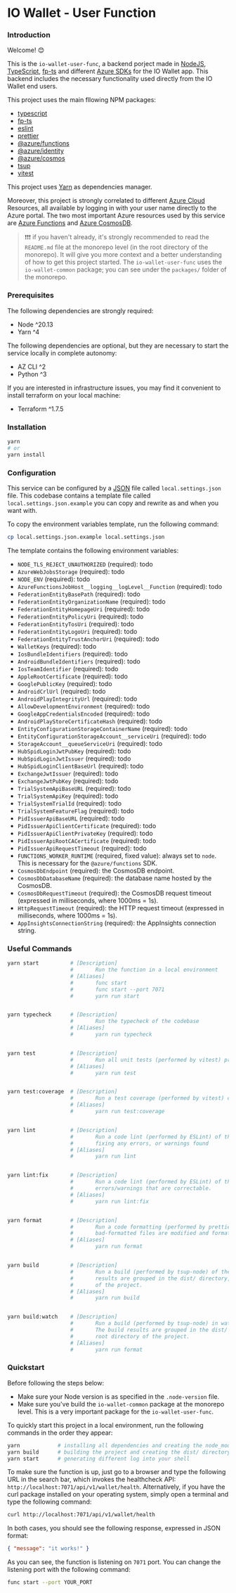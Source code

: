 # IO Wallet - User Function

### Introduction

Welcome! 😊

This is the `io-wallet-user-func`, a backend porject made in [NodeJS](https://nodejs.org/), [TypeScript](https://www.typescriptlang.org/), [fp-ts](https://gcanti.github.io/fp-ts/) and different [Azure SDKs](https://azure.github.io/azure-sdk/#javascript) for the IO Wallet app. This backend includes the necessary functionality used directly from the IO Wallet end users.

This project uses the main fllowing NPM packages:

- [typescript](https://classic.yarnpkg.com/en/package/typescript)
- [fp-ts](https://classic.yarnpkg.com/en/package/fp-ts)
- [eslint](https://classic.yarnpkg.com/en/package/eslint)
- [prettier](https://classic.yarnpkg.com/en/package/prettier)
- [@azure/functions](https://classic.yarnpkg.com/en/package/@azure/functions)
- [@azure/identity](https://classic.yarnpkg.com/en/package/@azure/identity)
- [@azure/cosmos](https://classic.yarnpkg.com/en/package/@azure/cosmos)
- [tsup](https://classic.yarnpkg.com/en/package/tsup)
- [vitest](https://classic.yarnpkg.com/en/package/vitest)

This project uses [Yarn](https://classic.yarnpkg.com/) as dependencies manager.

Moreover, this project is strongly correlated to different [Azure Cloud](https://learn.microsoft.com/en-us/azure/?product=popular) Resources, all available by logging in with your user name directly to the Azure portal. The two most important Azure resources used by this service are [Azure Functions](https://learn.microsoft.com/en-us/azure/azure-functions/) and [Azure CosmosDB](https://learn.microsoft.com/en-us/azure/cosmos-db/).

> ❗❗❗ if you haven't already, it's strongly recommended to read the `README.md` file at the monorepo level (in the root directory of the monorepo). It will give you more context and a better understanding of how to get this project started. The `io-wallet-user-func` uses the `io-wallet-common` package; you can see under the `packages/` folder of the monorepo.

### Prerequisites

The following dependencies are strongly required:

- Node ^20.13
- Yarn ^4

The following dependencies are optional, but they are necessary to start the service locally in complete autonomy:

- AZ CLI ^2
- Python ^3

If you are interested in infrastructure issues, you may find it convenient to install terraform on your local machine:

- Terraform ^1.7.5

### Installation

```bash
yarn
# or
yarn install
```

### Configuration

This service can be configured by a [JSON](https://www.json.org/json-en.html) file called `local.settings.json` file. This codebase contains a template file called `local.settings.json.example` you can copy and rewrite as and when you want with.

To copy the environment variables template, run the following command:

```bash
cp local.settings.json.example local.settings.json
```

The template contains the following environment variables:

- `NODE_TLS_REJECT_UNAUTHORIZED` (required): todo
- `AzureWebJobsStorage` (required): todo
- `NODE_ENV` (required): todo
- `AzureFunctionsJobHost__logging__logLevel__Function` (required): todo
- `FederationEntityBasePath` (required): todo
- `FederationEntityOrganizationName` (required): todo
- `FederationEntityHomepageUri` (required): todo
- `FederationEntityPolicyUri` (required): todo
- `FederationEntityTosUri` (required): todo
- `FederationEntityLogoUri` (required): todo
- `FederationEntityTrustAnchorUri` (required): todo
- `WalletKeys` (required): todo
- `IosBundleIdentifiers` (required): todo
- `AndroidBundleIdentifiers` (required): todo
- `IosTeamIdentifier` (required): todo
- `AppleRootCertificate` (required): todo
- `GooglePublicKey` (required): todo
- `AndroidCrlUrl` (required): todo
- `AndroidPlayIntegrityUrl` (required): todo
- `AllowDevelopmentEnvironment` (required): todo
- `GoogleAppCredentialsEncoded` (required): todo
- `AndroidPlayStoreCertificateHash` (required): todo
- `EntityConfigurationStorageContainerName` (required): todo
- `EntityConfigurationStorageAccount__serviceUri` (required): todo
- `StorageAccount__queueServiceUri` (required): todo
- `HubSpidLoginJwtPubKey` (required): todo
- `HubSpidLoginJwtIssuer` (required): todo
- `HubSpidLoginClientBaseUrl` (required): todo
- `ExchangeJwtIssuer` (required): todo
- `ExchangeJwtPubKey` (required): todo
- `TrialSystemApiBaseURL` (required): todo
- `TrialSystemApiKey` (required): todo
- `TrialSystemTrialId` (required): todo
- `TrialSystemFeatureFlag` (required): todo
- `PidIssuerApiBaseURL` (required): todo
- `PidIssuerApiClientCertificate` (required): todo
- `PidIssuerApiClientPrivateKey` (required): todo
- `PidIssuerApiRootCACertificate` (required): todo
- `PidIssuerApiRequestTimeout` (required): todo
- `FUNCTIONS_WORKER_RUNTIME` (required, fixed value): always set to `node`. This is necessary for the `@azure/functions` SDK.
- `CosmosDbEndpoint` (required): the CosmosDB endpoint.
- `CosmosDbDatabaseName` (required): the database name hosted by the CosmosDB.
- `CosmosDbRequestTimeout` (required): the CosmosDB request timeout (expressed in milliseconds, where 1000ms = 1s).
- `HttpRequestTimeout` (required): the HTTP request timeout (expressed in milliseconds, where 1000ms = 1s).
- `AppInsightsConnectionString` (required): the AppInsights connection string.

### Useful Commands

```bash
yarn start          # [Description]
                    #       Run the function in a local environment
                    # [Aliases]
                    #       func start
                    #       func start --port 7071
                    #       yarn run start


yarn typecheck      # [Description]
                    #       Run the typecheck of the codebase
                    # [Aliases]
                    #       yarn run typecheck


yarn test           # [Description]
                    #       Run all unit tests (performed by vitest) present in the codebase
                    # [Aliases]
                    #       yarn run test


yarn test:coverage  # [Description]
                    #       Run a test coverage (performed by vitest) of the codebases
                    # [Aliases]
                    #       yarn run test:coverage


yarn lint           # [Description]
                    #       Run a code lint (performed by ESLint) of the codebases, but without
                    #       fixing any errors, or warnings found
                    # [Aliases]
                    #       yarn run lint


yarn lint:fix       # [Description]
                    #       Run a code lint (performed by ESLint) of the codebases, trying to fix any
                    #       errors/warnings that are correctable.
                    # [Aliases]
                    #       yarn run lint:fix


yarn format         # [Description]
                    #       Run a code formatting (performed by prettier) of the codebases. All
                    #       bad-formatted files are modified and formatted.
                    # [Aliases]
                    #       yarn run format


yarn build          # [Description]
                    #       Run a build (performed by tsup-node) of the codebases. The build
                    #       results are grouped in the dist/ directory, stored in the root directory
                    #       of the project.
                    # [Aliases]
                    #       yarn run build


yarn build:watch    # [Description]
                    #       Run a build (performed by tsup-node) in watch mode of the codebases.
                    #       The build results are grouped in the dist/ directory, stored in the
                    #       root directory of the project.
                    # [Aliases]
                    #       yarn run format
```

### Quickstart

Before following the steps below:

- Make sure your Node version is as specified in the `.node-version` file.
- Make sure you've build the `io-wallet-common` package at the monorepo level. This is a very important package for the `io-wallet-user-func`.

To quickly start this project in a local environment, run the following commands in the order they appear:

```bash
yarn            # installing all dependencies and creating the node_modules/ directory
yarn build      # building the project and creating the dist/ directory
yarn start      # generating different log into your shell
```

To make sure the function is up, just go to a browser and type the following URL in the search bar, which invokes the healthcheck API: `http://localhost:7071/api/v1/wallet/health`. Alternatively, if you have the curl package installed on your operating system, simply open a terminal and type the following command:

```bash
curl http://localhost:7071/api/v1/wallet/health
```

In both cases, you should see the following response, expressed in JSON format:

```json
{ "message": "it works!" }
```

As you can see, the function is listening on `7071` port. You can change the listening port with the following command:

```bash
func start --port YOUR_PORT
```
